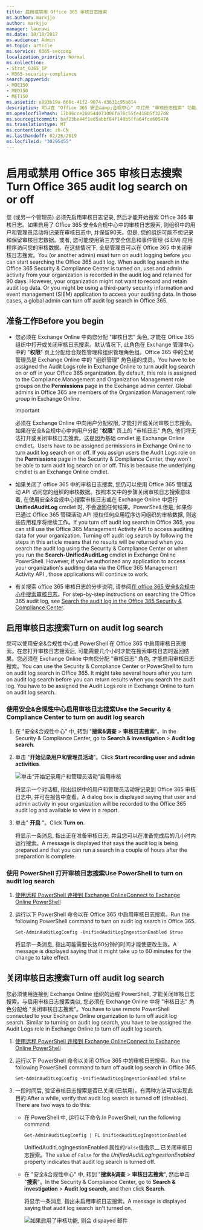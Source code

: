 ```yaml
---
title: 启用或禁用 Office 365 审核日志搜索
ms.author: markjjo
author: markjjo
manager: laurawi
ms.date: 10/18/2017
ms.audience: Admin
ms.topic: article
ms.service: O365-seccomp
localization_priority: Normal
ms.collection:
- Strat_O365_IP
- M365-security-compliance
search.appverid:
- MOE150
- MED150
- MET150
ms.assetid: e893b19a-660c-41f2-9074-d3631c95a014
description: 可以在 "Office 365 安全&amp;合规中心" 中打开 "审核日志搜索" 功能。如果你更改了想法, 你可以随时关闭。当 "审核日志搜索" 关闭时, 管理员无法在组织中搜索用户和管理员活动的 Office 365 审核日志。
ms.openlocfilehash: 17b98cce26054d073006fa78c55fe418b5f327d8
ms.sourcegitcommit: baf23be44f1ed5abbf84f140b5ffa64fce605478
ms.translationtype: MT
ms.contentlocale: zh-CN
ms.lasthandoff: 02/26/2019
ms.locfileid: "30295455"
---
```

# <a name="turn-office-365-audit-log-search-on-or-off"></a><span data-ttu-id="b2b10-105">启用或禁用 Office 365 审核日志搜索</span><span class="sxs-lookup"><span data-stu-id="b2b10-105">Turn Office 365 audit log search on or off</span></span>

<span data-ttu-id="b2b10-p102">您 (或另一个管理员) 必须先启用审核日志记录, 然后才能开始搜索 Office 365 审核日志。如果启用了 Office 365 安全&amp;合规中心中的审核日志搜索, 则组织中的用户和管理员活动将记录在审核日志中, 并保留90天。但是, 您的组织可能不想记录和保留审核日志数据。或者, 您可能使用第三方安全信息和事件管理 (SIEM) 应用程序访问您的审核数据。在这些情况下, 全局管理员可以在 Office 365 中关闭审核日志搜索。</span><span class="sxs-lookup"><span data-stu-id="b2b10-p102">You (or another admin) must turn on audit logging before you can start searching the Office 365 audit log. When audit log search in the Office 365 Security &amp; Compliance Center is turned on, user and admin activity from your organization is recorded in the audit log and retained for 90 days. However, your organization might not want to record and retain audit log data. Or you might be using a third-party security information and event management (SIEM) application to access your auditing data. In those cases, a global admin can turn off audit log search in Office 365.</span></span>
  
## <a name="before-you-begin"></a><span data-ttu-id="b2b10-111">准备工作</span><span class="sxs-lookup"><span data-stu-id="b2b10-111">Before you begin</span></span>

- <span data-ttu-id="b2b10-p103">您必须在 Exchange Online 中向您分配 "审核日志" 角色, 才能在 Office 365 组织中打开或关闭审核日志搜索。默认情况下, 此角色在 Exchange 管理中心中的 "**权限**" 页上分配给合规性管理和组织管理角色组。Office 365 中的全局管理员是 Exchange Online 中的 "组织管理" 角色组的成员。</span><span class="sxs-lookup"><span data-stu-id="b2b10-p103">You have to be assigned the Audit Logs role in Exchange Online to turn audit log search on or off in your Office 365 organization. By default, this role is assigned to the Compliance Management and Organization Management role groups on the **Permissions** page in the Exchange admin center. Global admins in Office 365 are members of the Organization Management role group in Exchange Online.</span></span> 
    
    > [!IMPORTANT]
    > <span data-ttu-id="b2b10-p104">必须在 Exchange Online 中向用户分配权限, 才能打开或关闭审核日志搜索。如果在安全&amp;合规中心中向用户分配 "**权限**" 页上的 "审核日志" 角色, 他们将无法打开或关闭审核日志搜索。这是因为基础 cmdlet 是 Exchange Online cmdlet。</span><span class="sxs-lookup"><span data-stu-id="b2b10-p104">Users have to be assigned permissions in Exchange Online to turn audit log search on or off. If you assign users the Audit Logs role on the **Permissions** page in the Security &amp; Compliance Center, they won't be able to turn audit log search on or off. This is because the underlying cmdlet is an Exchange Online cmdlet.</span></span> 
  
- <span data-ttu-id="b2b10-p105">如果关闭了 office 365 中的审核日志搜索, 您仍可以使用 Office 365 管理活动 API 访问您的组织的审核数据。按照本文中的步骤关闭审核日志搜索意味着, 在使用安全&amp;合规中心搜索审核日志或在 Exchange Online 中运行**UnifiedAuditLog** cmdlet 时, 不会返回任何结果。PowerShell.但是, 如果你已通过 Office 365 管理活动 API 授权任何应用程序访问组织的审核数据, 则这些应用程序将继续工作。</span><span class="sxs-lookup"><span data-stu-id="b2b10-p105">If you turn off audit log search in Office 365, you can still use the Office 365 Management Activity API to access auditing data for your organization. Turning off audit log search by following the steps in this article means that no results will be returned when you search the audit log using the Security &amp; Compliance Center or when you run the **Search-UnifiedAuditLog** cmdlet in Exchange Online PowerShell. However, if you've authorized any application to access your organization's auditing data via the Office 365 Management Activity API , those applications will continue to work.</span></span> 
    
- <span data-ttu-id="b2b10-121">有关搜索 office 365 审核日志的分步说明, 请参阅[在 office 365 安全&amp;合规中心中搜索审核日志](search-the-audit-log-in-security-and-compliance.md)。</span><span class="sxs-lookup"><span data-stu-id="b2b10-121">For step-by-step instructions on searching the Office 365 audit log, see [Search the audit log in the Office 365 Security &amp; Compliance Center](search-the-audit-log-in-security-and-compliance.md).</span></span>
    
## <a name="turn-on-audit-log-search"></a><span data-ttu-id="b2b10-122">启用审核日志搜索</span><span class="sxs-lookup"><span data-stu-id="b2b10-122">Turn on audit log search</span></span>

<span data-ttu-id="b2b10-p106">您可以使用安全&amp;合规性中心或 PowerShell 在 Office 365 中启用审核日志搜索。在您打开审核日志搜索后, 可能需要几个小时才能在搜索审核日志时返回结果。您必须在 Exchange Online 中向您分配 "审核日志" 角色, 才能启用审核日志搜索。</span><span class="sxs-lookup"><span data-stu-id="b2b10-p106">You can use the Security &amp; Compliance Center or PowerShell to turn on audit log search in Office 365. It might take several hours after you turn on audit log search before you can return results when you search the audit log. You have to be assigned the Audit Logs role in Exchange Online to turn on audit log search.</span></span>
  
### <a name="use-the-security-amp-compliance-center-to-turn-on-audit-log-search"></a><span data-ttu-id="b2b10-126">使用安全&amp;合规性中心启用审核日志搜索</span><span class="sxs-lookup"><span data-stu-id="b2b10-126">Use the Security &amp; Compliance Center to turn on audit log search</span></span>

1. <span data-ttu-id="b2b10-127">在 "安全&amp;合规性中心" 中, 转到 "**搜索&amp;调查** \> **审核日志搜索**"。</span><span class="sxs-lookup"><span data-stu-id="b2b10-127">In the Security &amp; Compliance Center, go to **Search &amp; investigation** \> **Audit log search**.</span></span>
    
2. <span data-ttu-id="b2b10-128">单击 "**开始记录用户和管理员活动**"。</span><span class="sxs-lookup"><span data-stu-id="b2b10-128">Click **Start recording user and admin activities**.</span></span>
    
    ![单击“开始记录用户和管理员活动”启用审核](media/39a9d35f-88d0-4bbe-a962-0be2f838e2bf.png)
  
    <span data-ttu-id="b2b10-130">将显示一个对话框, 指出组织中的用户和管理员活动将记录到 Office 365 审核日志中, 并可在报告中查看。</span><span class="sxs-lookup"><span data-stu-id="b2b10-130">A dialog box is displayed saying that user and admin activity in your organization will be recorded to the Office 365 audit log and available to view in a report.</span></span> 
    
3. <span data-ttu-id="b2b10-131">单击" **开启** "。</span><span class="sxs-lookup"><span data-stu-id="b2b10-131">Click **Turn on**.</span></span>
    
    <span data-ttu-id="b2b10-132">将显示一条消息, 指出正在准备审核日志, 并且您可以在准备完成后的几小时内运行搜索。</span><span class="sxs-lookup"><span data-stu-id="b2b10-132">A message is displayed that says the audit log is being prepared and that you can run a search in a couple of hours after the preparation is complete.</span></span>
    
### <a name="use-powershell-to-turn-on-audit-log-search"></a><span data-ttu-id="b2b10-133">使用 PowerShell 打开审核日志搜索</span><span class="sxs-lookup"><span data-stu-id="b2b10-133">Use PowerShell to turn on audit log search</span></span>

1. [<span data-ttu-id="b2b10-134">使用远程 PowerShell 连接到 Exchange Online</span><span class="sxs-lookup"><span data-stu-id="b2b10-134">Connect to Exchange Online PowerShell</span></span>](https://go.microsoft.com/fwlink/p/?LinkID=396554)
    
2. <span data-ttu-id="b2b10-135">运行以下 PowerShell 命令以在 Office 365 中启用审核日志搜索。</span><span class="sxs-lookup"><span data-stu-id="b2b10-135">Run the following PowerShell command to turn on audit log search in Office 365.</span></span>
    
    ```
    Set-AdminAuditLogConfig -UnifiedAuditLogIngestionEnabled $true
    ```

    <span data-ttu-id="b2b10-136">将显示一条消息, 指出可能需要长达60分钟的时间才能使更改生效。</span><span class="sxs-lookup"><span data-stu-id="b2b10-136">A message is displayed saying that it might take up to 60 minutes for the change to take effect.</span></span>
  
## <a name="turn-off-audit-log-search"></a><span data-ttu-id="b2b10-137">关闭审核日志搜索</span><span class="sxs-lookup"><span data-stu-id="b2b10-137">Turn off audit log search</span></span>

<span data-ttu-id="b2b10-p107">您必须使用连接到 Exchange Online 组织的远程 PowerShell, 才能关闭审核日志搜索。与启用审核日志搜索类似, 您必须在 Exchange Online 中将 "审核日志" 角色分配给 "关闭审核日志搜索"。</span><span class="sxs-lookup"><span data-stu-id="b2b10-p107">You have to use remote PowerShell connected to your Exchange Online organization to turn off audit log search. Similar to turning on audit log search, you have to be assigned the Audit Logs role in Exchange Online to turn off audit log search.</span></span>
  
1. [<span data-ttu-id="b2b10-140">使用远程 PowerShell 连接到 Exchange Online</span><span class="sxs-lookup"><span data-stu-id="b2b10-140">Connect to Exchange Online PowerShell</span></span>](https://go.microsoft.com/fwlink/p/?LinkID=396554)
    
2. <span data-ttu-id="b2b10-141">运行以下 PowerShell 命令以关闭 Office 365 中的审核日志搜索。</span><span class="sxs-lookup"><span data-stu-id="b2b10-141">Run the following PowerShell command to turn off audit log search in Office 365.</span></span>
    
    ```
    Set-AdminAuditLogConfig -UnifiedAuditLogIngestionEnabled $false
    ```

3. <span data-ttu-id="b2b10-p108">一段时间后, 验证审核日志搜索是否已关闭 (已禁用)。有两种方法可以实现此目的:</span><span class="sxs-lookup"><span data-stu-id="b2b10-p108">After a while, verify that audit log search is turned off (disabled). There are two ways to do this:</span></span>
    
    - <span data-ttu-id="b2b10-144">在 PowerShell 中, 运行以下命令:</span><span class="sxs-lookup"><span data-stu-id="b2b10-144">In PowerShell, run the following command:</span></span>

        ```
        Get-AdminAuditLogConfig | FL UnifiedAuditLogIngestionEnabled
        ```

        <span data-ttu-id="b2b10-145">UnifiedAuditLogIngestionEnabled 属性的`False`值指示__ 已关闭审核日志搜索。</span><span class="sxs-lookup"><span data-stu-id="b2b10-145">The value of  `False` for the  _UnifiedAuditLogIngestionEnabled_ property indicates that audit log search is turned off.</span></span> 
    
    - <span data-ttu-id="b2b10-146">在 "安全&amp;合规性中心" 中, 转到 "**搜索&amp;调查** \> **审核日志搜索**", 然后单击 "**搜索**"。</span><span class="sxs-lookup"><span data-stu-id="b2b10-146">In the Security &amp; Compliance Center, go to **Search &amp; investigation** \> **Audit log search**, and then click **Search**.</span></span>
    
      <span data-ttu-id="b2b10-147">将显示一条消息, 指出未启用审核日志搜索。</span><span class="sxs-lookup"><span data-stu-id="b2b10-147">A message is displayed saying that audit log search isn't turned on.</span></span> 
    
      ![如果启用了审核功能, 则会 dispayed 邮件](media/dca53da6-1cbe-4fa3-9860-f0d674de9538.png)
